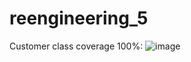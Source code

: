 # reengineering_5

Customer class coverage 100%:
![image](https://github.com/oleksandrtytko/reengineering_5/assets/124786943/f1ace62f-227d-40de-ba49-70aaff1eac9c)
